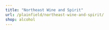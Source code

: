```yaml
---
title: "Northeast Wine and Spirit"
url: /plainfield/northeast-wine-and-spirit/
shop: alcohol
---
```


